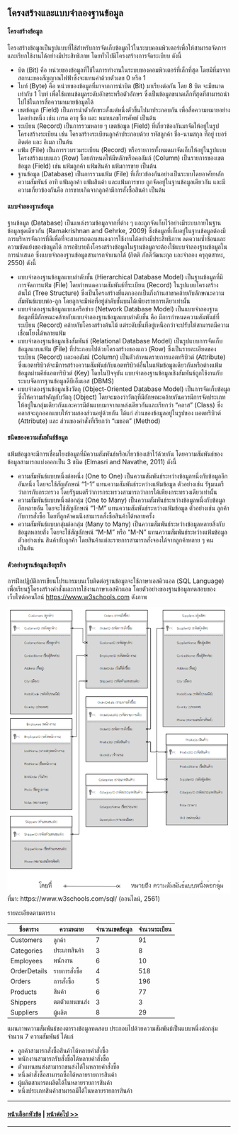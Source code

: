 ## โครงสร้างและแบบจำลองฐานข้อมูล 
#### โครงสร้างข้อมูล
โครงสร้างข้อมูลเป็นรูปแบบที่ใช้สำหรับการจัดเก็บข้อมูลไว้ในระบบคอมพิวเตอร์เพื่อให้สามารถจัดการและเรียกใช้งานได้อย่างมีประสิทธิภาพ โดยทั่วไปมีโครงสร้างการจัดระเบียบ ดังนี้
* บิต (Bit) คือ หน่วยของข้อมูลที่ใช้ในการทำงานในระบบของคอมพิวเตอร์ที่เล็กที่สุด โดยมีที่มาจากสถานะของสัญญาณไฟฟ้าซึ่งจะแทนค่าด้วยตัวเลข 0 หรือ 1 
* ไบท์ (Byte) คือ หน่วยของข้อมูลที่มาจากการนำบิต (Bit) มาเรียงต่อกัน โดย 8 บิต จะมีขนาดเท่ากับ 1 ไบท์ เพื่อใช้แทนข้อมูลระดับอักขระหรือตัวอักษร ซึ่งเป็นข้อมูลขนาดเล็กที่สุดที่สามารถนำไปใช้ในการสื่อความหมายข้อมูลได้
* เขตข้อมูล (Field) เป็นการนำตัวอักขระตั้งแต่หนึ่งตัวขึ้นไปมาประกอบกัน เพื่อสื่อความหมายอย่างใดอย่างหนึ่ง เช่น เกรด อายุ ชื่อ และ หมายเลขโทรศัพท์ เป็นต้น
* ระเบียน (Record) เป็นการรวมหลาย ๆ เขตข้อมูล (Field) ที่เกี่ยวข้องกันมาจัดให้อยู่ในรูปโครงสร้างระเบียน เช่น โครงสร้างระเบียนลูกค้าประกอบด้วย รหัสลูกค้า ชื่อ-นามสกุล 
ที่อยู่ เบอร์ติดต่อ และ อีเมล เป็นต้น
* แฟ้ม (File) เป็นการรวบรวมระเบียน (Record) หรือรายการทั้งหมดมาจัดเก็บให้อยู่ในรูปแบบโครงสร้างแบบแถว (Row) โดยกำหนดให้มีหลักหรือคอลัมภ์ (Column) เป็นรายการของเขตข้อมูล (Field) เช่น แฟ้มลูกค้า แฟ้มสินค้า แฟ้มการขาย เป็นต้น
* ฐานข้อมูล (Database) เป็นการรวมแฟ้ม (File) ที่เกี่ยวข้องกันอย่างเป็นระบบโดยอาศัยหลักความสัมพันธ์ อาทิ แฟ้มลูกค้า แฟ้มสินค้า และแฟ้มการขาย ถูกจัดอยู่ในฐานข้อมูลเดียวกัน และมีความเกี่ยวข้องกันคือ การขายเกิดจากลูกค้ามีการสั่งซื้อสินค้า เป็นต้น

#### แบบจำลองฐานข้อมูล
ฐานข้อมูล (Database) เป็นแหล่งรวมข้อมูลจากที่ต่าง ๆ และถูกจัดเก็บไว้อย่างมีระบบภายในฐานข้อมูลชุดเดียวกัน (Ramakrishnan and Gehrke, 2009) ซึ่งข้อมูลที่เก็บอยู่ในฐานข้อมูลต้องมีการบริหารจัดการที่ดีเพื่อที่จะสามารถตอบสนองการใช้งานได้อย่างมีประสิทธิภาพ ลดความซ้ำซ้อนและความขัดแย้งของข้อมูลได้ การอธิบายถึงโครงสร้างข้อมูลในฐานข้อมูลจะต้องใช้แบบจำลองฐานข้อมูลในการนำเสนอ ซึ่งแบบจำลองฐานข้อมูลสามารถจำแนกได้ (กิตติ ภักดีวัฒนะกุล และจำลอง ครุอุตสาหะ, 2550) ดังนี้
* แบบจำลองฐานข้อมูลแบบลำดับชั้น (Hierarchical Database Model) เป็นฐานข้อมูลที่มีการจัดการแฟ้ม (File) โดยกำหนดความสัมพันธ์ที่ระเบียน (Record) ในรูปแบบโครงสร้างต้นไม้ (Tree Structure) ซึ่งเป็นโครงสร้างที่แตกออกเป็นกิ่งก้านสาขาคล้ายกับลักษณะความสัมพันธ์แบบพ่อ-ลูก โดยลูกจะมีพ่อที่อยู่ลำดับชั้นบนได้เพียงรายการเดียวเท่านั้น
* แบบจำลองฐานข้อมูลแบบเครือข่าย (Network Database Model) เป็นแบบจำลองฐานข้อมูลที่มีลักษณะคล้ายกับแบบจำลองฐานข้อมูลแบบลำดับชั้น คือ มีการกำหนดความสัมพันธ์ที่ระเบียน (Record) คล้ายกับโครงสร้างต้นไม้ แต่ระดับชั้นที่อยู่เหนือกว่าจะปรับให้สามารถมีความเชื่อมโยงได้หลายแฟ้ม
* แบบจำลองฐานข้อมูลเชิงสัมพันธ์ (Relational Database Model) เป็นรูปแบบการจัดเก็บข้อมูลแบบแฟ้ม (File) ที่ประกอบไปด้วยโครงสร้างของแถว (Row) ซึ่งเป็นรายละเอียดของระเบียน (Record) และคอลัมน์ (Column) เป็นตัวกำหนดรายการแอตทริบิวต์ (Attribute) ซึ่งแอตทริบิวต์จะมีการสร้างความสัมพันธ์กับแอตทริบิวต์อื่นในแฟ้มข้อมูลเดียวกันหรือต่างแฟ้มข้อมูลผ่านคีย์แอตทริบิวต์ (Key) โดยในปัจจุบัน แบบจำลองฐานข้อมูลเชิงสัมพันธ์ถูกใช้งานกับระบบจัดการฐานข้อมูลดีบีเอ็มเอส (DBMS)
* แบบจำลองฐานข้อมูลเชิงวัตถุ (Object-Oriented Database Model) เป็นการจัดเก็บข้อมูลซึ่งให้ความสำคัญกับวัตถุ (Object) โดยจะมองว่าวัตถุที่มีลักษณะคล้ายกันควรมีการจัดประเภทให้อยู่ในกลุ่มเดียวกันและควรมีต้นแบบมาจากแหล่งเดียวกันและเรียกว่า “คลาส” (Class) ซึ่งคลาสจะถูกออกแบบให้รวมสองส่วนอยู่ด้วยกัน ได้แก่ ส่วนของข้อมูลอยู่ในรูปของ
แอตทริบิวต์ (Attribute) และ ส่วนของคำสั่งที่เรียกว่า “เมธอต” (Method) 

#### ชนิดของความสัมพันธ์ข้อมูล
แฟ้มข้อมูลจะมีการเชื่อมโยงข้อมูลที่มีความสัมพันธ์หรือเกี่ยวข้องเข้าไว้ด้วยกัน โดยความสัมพันธ์ของข้อมูลสามารถแบ่งออกเป็น 3 ชนิด (Elmasri and Navathe, 2011) ดังนี้
* ความสัมพันธ์แบบหนึ่งต่อหนึ่ง (One to One) เป็นความสัมพันธ์ระหว่างข้อมูลหนึ่งกับข้อมูลอีกอันหนึ่ง โดยจะใช้สัญลักษณ์ “1-1” แทนความสัมพันธ์ระหว่างแฟ้มข้อมูล ตัวอย่างเช่น รัฐมนตรีว่าการกับกระทรวง โดยรัฐมนตรีว่าการกระทรวงสามารถว่าการได้เพียงกระทรวงเดียวเท่านั้น
* ความสัมพันธ์แบบหนึ่งต่อกลุ่ม (One to Many) เป็นความสัมพันธ์ระหว่างข้อมูลหนึ่งกับข้อมูลอีกหลายอัน โดยจะใช้สัญลักษณ์ “1-M” แทนความสัมพันธ์ระหว่างแฟ้มข้อมูล ตัวอย่างเช่น ลูกค้ากับการสั่งซื้อ โดยที่ลูกค้าคนนึงสามารถสั่งซื้อสินค้าได้หลายครั้ง
* ความสัมพันธ์แบบกลุ่มต่อกลุ่ม (Many to Many) เป็นความสัมพันธ์ระหว่างข้อมูลหลายสิ่งกับข้อมูลหลายสิ่ง โดยจะใช้สัญลักษณ์ “M-M” หรือ “M-N” แทนความสัมพันธ์ระหว่างแฟ้มข้อมูล ตัวอย่างเช่น สินค้ากับลูกค้า โดยสินค้าแต่ละรายการสามารถสั่งจองได้จากลูกค้าหลาย ๆ คน เป็นต้น 

#### ตัวอย่างฐานข้อมูลเชิงธุรกิจ
การฝึกปฏิบัติการเขียนโปรแกรมบนเว็บติดต่อฐานข้อมูลจะใช้ภาษาเอสคิวแอล (SQL Language) เพื่อเรียนรู้โครงสร้างคำสั่งและการใช้งานภาษาเอสคิวแอล โดยตัวอย่างของฐานข้อมูลทดสอบของเว็บไซต์ออนไลน์ https://www.w3schools.com ดังภาพ

<img src=img/0401.png>
ที่มา: https://www.w3schools.com/sql/ (ออนไลน์, 2561)

รายละเอียดตามตาราง

| ชื่อตาราง	| ความหมาย	|	จำนวนเขตข้อมูล	|	จำนวนระเบียน |
| --- | --- | --- | --- |
| Customers	|	ลูกค้า	|	7	|	91 |
| Categories	|	ประเภทสินค้า	|	3	|	8 |
| Employees	|	พนักงาน	|	6	|	10 |
| OrderDetails	|	รายการสั่งซื้อ	|	4	|	518 |
| Orders	|	การสั่งซื้อ	|	5	|	196 |
| Products	|	สินค้า	|	6	|	77 |
| Shippers	|	ตตตัวแทนขนส่ง	|	3	|	3 |
| Suppliers	|	ผู้ผลิต	|	8	|	29 |

แผนภาพความสัมพันธ์ของตารางข้อมูลทดสอบ ประกอบไปด้วยความสัมพันธ์เป็นแบบหนึ่งต่อกลุ่ม จำนวน 7 ความสัมพันธ์ ได้แก่
* ลูกค้าสามารถสั่งซื้อสินค้าได้หลายคำสั่งซื้อ
* พนักงานสามารถรับสั่งซื้อได้หลายคำสั่งซื้อ
* ตัวแทนขนส่งสามารถขนส่งได้ในหลายคำสั่งซื้อ
* หนึ่งคำสั่งซื้อสามารถซื้อได้หลายรายการสินค้า
* ผู้ผลิตสามารถผลิตได้ในหลายรายการสินค้า
* หนึ่งประเภทสินค้าสามารถมีได้ในหลายรายการสินค้า

---
#### [หน้าเลือกหัวข้อ](README.md) | [หน้าต่อไป >>](0402.md)
---

